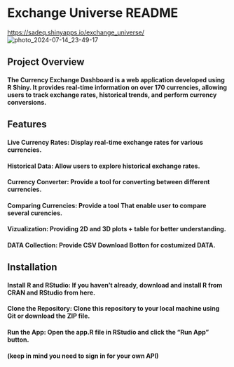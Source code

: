 # Exchange Universe README
https://sadeq.shinyapps.io/exchange_universe/
![photo_2024-07-14_23-49-17](https://github.com/user-attachments/assets/1dce4e24-afe3-4a19-b608-bad4aaa968fe)

## Project Overview

#### The Currency Exchange Dashboard is a web application developed using R Shiny. It provides real-time information on over 170 currencies, allowing users to track exchange rates, historical trends, and perform currency conversions.

## Features

#### Live Currency Rates: Display real-time exchange rates for various currencies.
#### Historical Data: Allow users to explore historical exchange rates.
#### Currency Converter: Provide a tool for converting between different currencies.
#### Comparing Currencies: Provide a tool That enable user to compare several curencies.
#### Vizualization: Providing 2D and 3D plots + table for better understanding.
#### DATA Collection: Provide CSV Download Botton for costumized DATA.

## Installation

#### Install R and RStudio: If you haven’t already, download and install R from CRAN and RStudio from here.
#### Clone the Repository: Clone this repository to your local machine using Git or download the ZIP file.
#### Run the App: Open the app.R file in RStudio and click the “Run App” button.
#### (keep in mind you need to sign in for your own API)
